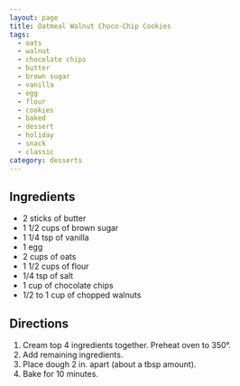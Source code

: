 ```yaml
---
layout: page
title: Oatmeal Walnut Choco-Chip Cookies
tags:
  - oats
  - walnut
  - chocolate chips
  - butter
  - brown sugar
  - vanilla
  - egg
  - flour
  - cookies
  - baked
  - dessert
  - holiday
  - snack
  - classic
category: desserts
---
```


## Ingredients
* 2 sticks of butter
* 1 1/2 cups of brown sugar
* 1 1/4 tsp of vanilla
* 1 egg
* 2 cups of oats
* 1 1/2 cups of flour
* 1/4 tsp of salt
* 1 cup of chocolate chips
* 1/2 to 1 cup of chopped walnuts

## Directions
1. Cream top 4 ingredients together. Preheat oven to 350°.
2. Add remaining ingredients.
3. Place dough 2 in. apart (about a tbsp amount).
4. Bake for 10 minutes.
